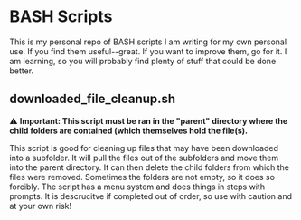 # BASH Scripts

This is my personal repo of BASH scripts I am writing for my own personal use. If you find them useful--great. If you want to improve them, go for it. I am learning, so you will probably find plenty of stuff that could be done better.

## downloaded_file_cleanup.sh
⚠️ __Important: This script must be ran in the "parent" directory where the child folders are contained (which themselves hold the file(s).__


This script is good for cleaning up files that may have been downloaded into a subfolder. It will pull the files out of the subfolders and move them into the parent directory. It can then delete the child folders from which the files were removed. Sometimes the folders are not empty, so it does so forcibly. The script has a menu system and does things in steps with prompts. It is descrucitve if completed out of order, so use with caution and at your own risk!
